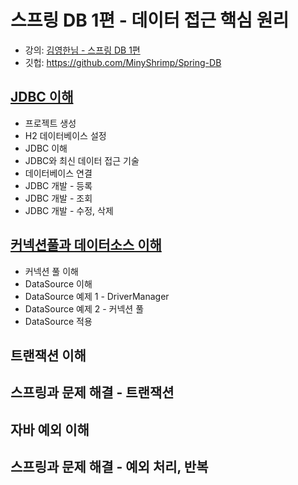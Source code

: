 # 스프링 DB 1편 - 데이터 접근 핵심 원리

* 강의: [김영한님 - 스프링 DB 1편](https://www.inflearn.com/course/%EC%8A%A4%ED%94%84%EB%A7%81-db-1/dashboard)
* 깃헙: https://github.com/MinyShrimp/Spring-DB

## [JDBC 이해](./강의/1강)

* 프로젝트 생성
* H2 데이터베이스 설정
* JDBC 이해
* JDBC와 최신 데이터 접근 기술
* 데이터베이스 연결
* JDBC 개발 - 등록
* JDBC 개발 - 조회
* JDBC 개발 - 수정, 삭제

## [커넥션풀과 데이터소스 이해](./강의/2강)

* 커넥션 풀 이해
* DataSource 이해
* DataSource 예제 1 - DriverManager
* DataSource 예제 2 - 커넥션 풀
* DataSource 적용

## 트랜잭션 이해

## 스프링과 문제 해결 - 트랜잭션

## 자바 예외 이해

## 스프링과 문제 해결 - 예외 처리, 반복